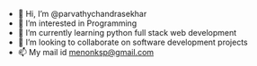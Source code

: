 - 👋 Hi, I’m @parvathychandrasekhar
- 👀 I’m interested in Programming
- 🌱 I’m currently learning python full stack web development
- 💞️ I’m looking to collaborate on software development projects
- 📫 My mail id menonksp@gmail.com

<!---
parvathychandrasekhar/parvathychandrasekhar is a ✨ special ✨ repository because its `README.md` (this file) appears on your GitHub profile.
You can click the Preview link to take a look at your changes.
--->
